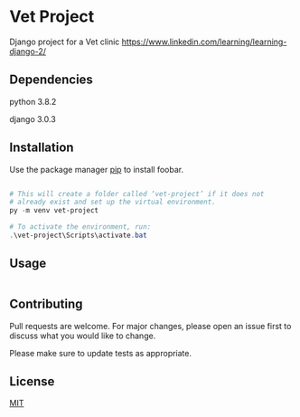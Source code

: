 # Vet Project

Django project for a Vet clinic
https://www.linkedin.com/learning/learning-django-2/

## Dependencies
python 3.8.2

django 3.0.3


## Installation

Use the package manager [pip](https://pip.pypa.io/en/stable/) to install foobar.

```powershell

# This will create a folder called ‘vet-project’ if it does not 
# already exist and set up the virtual environment. 
py -m venv vet-project

# To activate the environment, run:
.\vet-project\Scripts\activate.bat

```

## Usage

```python
```

## Contributing
Pull requests are welcome. For major changes, please open an issue first to discuss what you would like to change.

Please make sure to update tests as appropriate.

## License
[MIT](https://choosealicense.com/licenses/mit/)